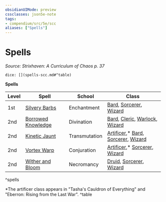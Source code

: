 ```yaml
---
obsidianUIMode: preview
cssclasses: json5e-note
tags:
- compendium/src/5e/scc
aliases: ["Spells"]
---
```

# Spells
*Source: Strixhaven: A Curriculum of Chaos p. 37* 

`dice: [](spells-scc.md#^table)`

**Spells**

| Level | Spell | School | Class |
|-------|-------|--------|-------|
| 1st | [Silvery Barbs](/3-Mechanics/CLI/spells/silvery-barbs-scc.md) | Enchantment | [Bard](/3-Mechanics/CLI/classes/bard.md), [Sorcerer](/3-Mechanics/CLI/classes/sorcerer.md), [Wizard](/3-Mechanics/CLI/classes/wizard.md) |
| 2nd | [Borrowed Knowledge](/3-Mechanics/CLI/spells/borrowed-knowledge-scc.md) | Divination | [Bard](/3-Mechanics/CLI/classes/bard.md), [Cleric](/3-Mechanics/CLI/classes/cleric.md), [Warlock](/3-Mechanics/CLI/classes/warlock.md), [Wizard](/3-Mechanics/CLI/classes/wizard.md) |
| 2nd | [Kinetic Jaunt](/3-Mechanics/CLI/spells/kinetic-jaunt-scc.md) | Transmutation | [Artificer](/3-Mechanics/CLI/classes/artificer-tce.md),* [Bard](/3-Mechanics/CLI/classes/bard.md), [Sorcerer](/3-Mechanics/CLI/classes/sorcerer.md), [Wizard](/3-Mechanics/CLI/classes/wizard.md) |
| 2nd | [Vortex Warp](/3-Mechanics/CLI/spells/vortex-warp-scc.md) | Conjuration | [Artificer](/3-Mechanics/CLI/classes/artificer-tce.md),* [Sorcerer](/3-Mechanics/CLI/classes/sorcerer.md), [Wizard](/3-Mechanics/CLI/classes/wizard.md) |
| 2nd | [Wither and Bloom](/3-Mechanics/CLI/spells/wither-and-bloom-scc.md) | Necromancy | [Druid](/3-Mechanics/CLI/classes/druid.md), [Sorcerer](/3-Mechanics/CLI/classes/sorcerer.md), [Wizard](/3-Mechanics/CLI/classes/wizard.md) |
^spells

*The artificer class appears in "Tasha's Cauldron of Everything" and "Eberron: Rising from the Last War".
^table